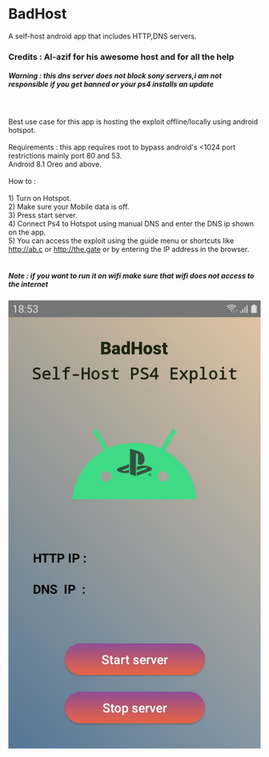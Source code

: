 # BadHost
A self-host android app that includes HTTP,DNS servers.
### Credits : Al-azif for his awesome host and for all the help
##### Warning : this dns server does not block sony servers,i am not responsible if you get banned or your ps4 installs an update
<br/><br/>Best use case for this app is hosting the exploit offline/locally using android hotspot.<br/><br/>Requirements : this app requires root to bypass android\'s <1024 port restrictions mainly port 80 and 53.<br/>Android 8.1 Oreo and above.<br/><br/>How to : <br/><br/>1) Turn on Hotspot.<br/>2) Make sure your Mobile data is off.<br/>3) Press start server.<br/>4) Connect Ps4 to Hotspot using manual DNS and enter the DNS ip shown on the app.<br/>5) You can access the exploit using the guide menu or shortcuts like http://ab.c or http://the.gate or by entering the IP address in the browser.
<br/>
<br/>
##### Note : if you want to run it on wifi make sure that wifi does not access to the internet

![Screenshot](Screen.jpg)
<br/>
<br/>
